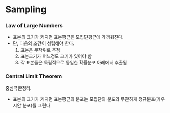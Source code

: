 # Sampling
### Law of Large Numbers
- 표본의 크기가 커지면 표본평균은 모집단평균에 가까워진다.
- 단, 다음의 조건이 성립해야 한다.
	1. 표본은 무작위로 추첨
	2. 표본크기가 어느정도 크기가 있어야 함
	3. 각 표본들은 독립적으로 동일한 확률분포 아래에서 추출됨
### Central Limit Theorem
중심극한정리.
- 표본의 크기가 커지면 표본평균의 분포는 모집단의 분포와 무관하게 정규분포(가우시안 분포)를 그린다
